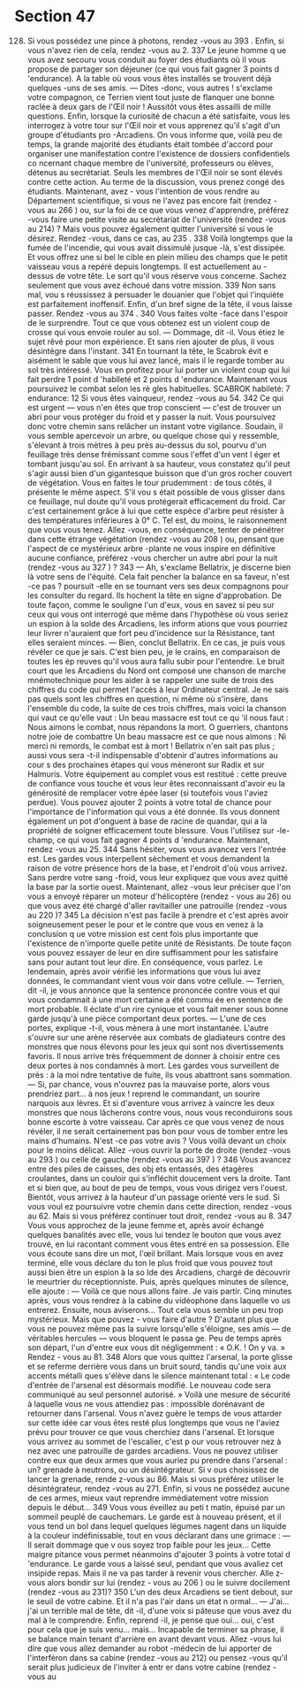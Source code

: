 # Section 47

128. Si vous possédez une pince à photons, rendez -vous au 393 .
Enfin, si vous n'avez rien de cela, rendez -vous au 2.
337
Le jeune homme q ue vous avez secouru vous conduit au foyer
des étudiants où il vous propose de partager son déjeuner (ce qui
vous fait gagner 3 points d 'endurance).  A la table où vous vous
êtes installés se trouvent déjà quelques -uns de ses amis.
— Dites -donc, vous autres  ! s'exclame votre compagnon, ce
Terrien vient tout juste de flanquer une bonne raclée à deux gars
de l'Œil noir ! Aussitôt vous êtes assailli de mille questions.
Enfin, lorsque la curiosité de chacun a été satisfaite, vous les
interrogez à votre tour sur l'Œil noir et vous apprenez qu'il s'agit
d'un groupe d'étudiants pro -Arcadiens. On vous informe que,
voilà peu de temps, la grande majorité des étudiants était tombée
d'accord pour organiser une manifestation contre l'existence de
dossiers confidentiels co ncernant chaque membre de l'université,
professeurs ou élèves, détenus au secrétariat. Seuls les membres
de l'Œil noir se sont élevés contre cette action. Au terme de la
discussion, vous prenez congé des étudiants. Maintenant, avez -
vous l'intention de vous  rendre au Département scientifique, si
vous ne l'avez pas encore fait (rendez -vous au 266 ) ou, sur la foi
de ce que vous venez d'apprendre, préférez -vous faire une petite
visite au secrétariat de l'université (rendez -vous au 214) ? Mais
vous pouvez également quitter l'université si vous le désirez.
Rendez -vous, dans ce cas, au 235 .
338
Voilà longtemps que la fumée de l'incendie, qui vous avait
dissimulé jusque -là, s'est dissipée. Et vous offrez une si bel le
cible en plein milieu des champs que le petit vaisseau vous a
repéré depuis longtemps. Il est actuellement au -dessus de votre
tête. Le sort qu'il vous réserve vous concerne. Sachez seulement
que vous avez échoué dans votre mission.
339
Non sans mal, vou s réussissez à persuader le douanier que l'objet
qui l'inquiète est parfaitement inoffensif. Enfin, d'un bref signe
de la tête, il vous laisse passer. Rendez -vous au 374 .
340
Vous faites volte -face dans l'espoir de le surprendre. Tout ce que
vous obtenez est un violent coup de crosse qui vous envoie rouler
au sol. — Dommage, dit -il. Vous étiez le sujet rêvé pour mon
expérience.
Et sans rien ajouter de plus, il vous désintègre dans l'instant.
341
En tournant la tête, le Scabrok évit e aisément le sable que vous
lui avez lancé, mais il le regarde tomber au sol très intéressé.
Vous en profitez pour lui porter un violent coup qui lui fait
perdre 1 point d 'hablleté  et 2 points d 'endurance.  Maintenant
vous poursuivez le combat selon les rè gles habituelles.
SCABROK  habileté:  7 endurance:  12 Si vous êtes vainqueur,
rendez -vous au 54.
342
Ce qui est urgent — vous n'en êtes que trop conscient — c'est de
trouver un abri pour vous protéger du froid et y passer la nuit.
Vous poursuivez donc votre chemin sans relâcher un instant
votre vigilance. Soudain, il vous semble apercevoir un arbre, ou
quelque chose qui y ressemble, s'élevant à trois mètres à peu près
au-dessus du sol, pourvu d'un feuillage très dense frémissant
comme sous l'effet d'un vent l éger et tombant jusqu'au sol. En
arrivant à sa hauteur, vous constatez qu'il peut s'agir aussi bien
d'un gigantesque buisson que d'un gros rocher couvert de
végétation. Vous en faites le tour prudemment : de tous côtés, il
présente le même aspect. S'il vou s était possible de vous glisser
dans ce feuillage, nul doute qu'il vous protégerait efficacement
du froid. Car c'est certainement grâce à lui que cette espèce
d'arbre peut résister à des températures inférieures à 0° C. Tel
est, du moins, le raisonnement que vous vous tenez. Allez -vous,
en conséquence, tenter de pénétrer dans cette étrange végétation
(rendez -vous au 208 ) ou, pensant que l'aspect de ce mystérieux
arbre -plante ne vous inspire en définitive aucune confiance,
préférez -vous chercher un autre abri pour la nuit (rendez -vous
au 327 ) ?
343
— Ah, s'exclame Bellatrix, je discerne bien là votre sens de
l'équité. Cela fait pencher la balance en sa faveur, n'est -ce pas ?
poursuit -elle en se tournant vers ses deux compagnons pour  les
consulter du regard.
Ils hochent la tête en signe d'approbation. De toute façon,
comme le souligne l'un d'eux, vous en savez si peu sur ceux qui
vous ont interrogé que même dans l'hypothèse où vous seriez un
espion à la solde des  Arcadiens, les inform ations que vous
pourriez leur livrer n'auraient que fort peu d'incidence sur la
Résistance, tant elles seraient minces. — Bien, conclut Bellatrix.
En ce cas, je puis vous révéler ce que je sais. C'est bien peu, je le
crains, en comparaison de toutes les ép reuves qu'il vous aura
fallu subir pour l'entendre. Le bruit court que les Arcadiens du
Nord ont composé une chanson de marche mnémotechnique
pour les aider à se rappeler une suite de trois des chiffres du code
qui permet l'accès à leur Ordinateur central.  Je ne sais pas quels
sont les chiffres en question, ni même où s'insère, dans
l'ensemble du code, la suite de ces trois chiffres, mais voici la
chanson qui vaut ce qu'elle vaut :
Un beau massacre est tout ce qu 'il nous faut :
Nous aimons le combat, nous répandons la mort.
O guerriers, chantons notre joie de combattre
Un beau massacre est ce que nous aimons :
Ni merci ni remords, le combat est à mort !
Bellatrix n'en sait pas plus ; aussi vous sera -t-il indispensable
d'obtenir d'autres informations au cour s des prochaines étapes
qui vous mèneront sur Radix et sur Halmuris. Votre équipement
au complet vous est restitué : cette preuve de confiance vous
touche et vous leur êtes reconnaissant d'avoir eu la générosité de
remplacer votre épée laser (si toutefois vous l'aviez perdue). Vous
pouvez ajouter 2 points à votre total de  chance  pour
l'importance de l'information qui vous a été donnée. Ils vous
donnent également un pot d'onguent à base de racine de
quandar, qui a la propriété de soigner efficacement toute
blessure. Vous l'utilisez sur -le-champ, ce qui vous fait gagner 4
points d 'endurance.  Maintenant, rendez -vous au 25.
344
Sans hésiter, vous vous avancez vers l'entrée est. Les gardes vous
interpellent sèchement et vous demandent la raison de votre
présence hors de la base, et l'endroit d'où vous arrivez. Sans
perdre votre sang -froid, vous leur expliquez que vous avez quitté
la base par la sortie ouest. Maintenant, allez -vous leur préciser
que l'on vous a envoyé réparer un moteur d'hélicoptère (rendez -
vous au  26) ou que vous avez été chargé d'aller ravitailler une
patrouille (rendez -vous au 220 )?
345
La décision n'est pas facile à prendre et c'est après avoir
soigneusement peser le pour et le contre que vous en venez à la
conclusion q ue votre mission est cent fois plus importante que
l'existence de n'importe quelle petite unité de Résistants. De
toute façon vous pouvez essayer de leur en dire suffisamment
pour les satisfaire sans pour autant tout leur dire. En
conséquence, vous parlez.  Le lendemain, après avoir vérifié les
informations que vous lui avez données, le commandant vient
vous voir dans votre cellule.
— Terrien, dit -il, je vous annonce que la sentence prononcée
contre vous et qui vous condamnait à une mort certaine a été
commu ée en sentence de mort probable.
Il éclate d'un rire cynique et vous fait mener sous bonne garde
jusqu'à une pièce comportant deux portes.
— L'une de ces portes, explique -t-il, vous mènera à une mort
instantanée. L'autre s'ouvre sur une arène réservée aux combats
de gladiateurs contre des monstres que nous élevons pour les
jeux qui sont nos divertissements favoris. Il nous arrive très
fréquemment de donner à choisir entre ces deux portes à nos
condamnés à mort.
Les gardes vous surveillent de près : à la moi ndre tentative de
fuite, ils vous abattront sans sommation.
— Si, par chance, vous n'ouvrez pas la mauvaise porte, alors vous
prendriez part... à nos jeux ! reprend le commandant, un sourire
narquois aux lèvres. Et si d'aventure vous arrivez à vaincre les
deux monstres que nous lâcherons contre vous, nous vous
reconduirons sous bonne escorte à votre vaisseau. Car après ce
que vous venez de nous révéler, il ne serait certainement pas bon
pour vous de tomber entre les mains d'humains. N'est -ce pas
votre avis ? Vous voilà devant un choix pour le moins délicat.
Allez -vous ouvrir la porte de droite (rendez -vous au 293 ) ou
celle de gauche (rendez -vous au 397 ) ?
346
Vous avancez entre des piles de caisses, des obj ets entassés, des
étagères croulantes, dans un couloir qui s'infléchit doucement
vers la droite. Tant et si bien que, au bout de peu de temps, vous
vous dirigez vers l'ouest. Bientôt, vous arrivez à la hauteur d'un
passage orienté vers le sud. Si vous voul ez poursuivre votre
chemin dans cette direction, rendez -vous au 62. Mais si vous
préférez continuer tout droit, rendez -vous au 8.
347
Vous vous approchez de la jeune femme et, après avoir échangé
quelques banalités avec elle, vous lui tendez le bouton que vous
avez trouvé, en lui racontant comment vous êtes entré en sa
possession. Elle vous écoute sans dire un mot, l'œil brillant. Mais
lorsque vous en avez terminé, elle vous déclare du ton le plus
froid que vous pouvez tout aussi bien être un espion à la so lde
des Arcadiens, chargé de découvrir le meurtrier du
réceptionniste. Puis, après quelques minutes de silence, elle
ajoute : — Voilà ce que nous allons faire. Je vais partir. Cinq
minutes après, vous vous rendrez à la cabine du vidéophone dans
laquelle vo us entrerez. Ensuite, nous aviserons...
Tout cela vous semble un peu trop mystérieux. Mais que pouvez -
vous faire d'autre ? D'autant plus que vous ne pouvez même pas
la suivre lorsqu'elle s'éloigne, ses amis — de véritables hercules —
vous bloquent le passa ge. Peu de temps après son départ, l'un
d'entre eux vous dit négligemment : « O.K. ! On y va. » Rendez -
vous au 81.
348
Alors que vous quittez l'arsenal, la porte glisse et se referme
derrière vous dans un bruit sourd, tandis qu'une voix aux accents
métalli ques s'élève dans le silence maintenant total : « Le code
d'entrée de l'arsenal est désormais modifié. Le nouveau code sera
communiqué au seul personnel autorisé. » Voilà une mesure de
sécurité à laquelle vous ne vous attendiez pas : impossible
dorénavant de retourner dans l'arsenal. Vous n'avez guère le
temps de vous attarder sur cette idée car vous êtes resté plus
longtemps que vous ne l'aviez prévu pour trouver ce que vous
cherchiez dans l'arsenal. Et lorsque vous arrivez au sommet de
l'escalier, c'est p our vous retrouver nez à nez avec une patrouille
de gardes arcadiens. Vous ne pouvez utiliser contre eux que deux
armes que vous auriez pu prendre dans l'arsenal : un? grenade à
neutrons, ou un désintégrateur. Si v ous choisissez de lancer la
grenade, rende z-vous au 86. Mais si vous préférez utiliser le
désintégrateur, rendez -vous au 271. Enfin, si vous ne possédez
aucune de ces armes, mieux vaut reprendre immédiatement
votre mission depuis le début...
349
Vous vous éveillez au peti t matin, épuisé par un sommeil peuplé
de cauchemars. Le garde est à nouveau présent, et il vous tend un
bol dans lequel quelques légumes nagent dans un liquide à la
couleur indéfinissable, tout en vous déclarant dans une grimace :
— Il serait dommage que v ous soyez  trop  faible pour les jeux...
Cette maigre pitance vous permet néanmoins d'ajouter 3 points à
votre total d 'endurance.  Le garde vous a laissé seul, pendant
que vous avaliez cet insipide repas. Mais il ne va pas tarder à
revenir vous chercher. Alle z-vous alors bondir sur lui (rendez -
vous au 206 ) ou le suivre docilement (rendez -vous au 231)?
350
L'un des deux Arcadiens se tient debout, sur le seuil de votre
cabine. Et il n'a pas l'air dans un état n ormal...
— J'ai... j'ai un terrible mal de tête, dit -il, d'une voix si pâteuse
que vous avez du mal à le comprendre. Enfin, reprend -il, je
pense que oui... oui, c'est pour cela que je suis venu... mais...
Incapable de terminer sa phrase, il se balance main tenant
d'arrière en avant devant vous. Allez -vous lui dire que vous allez
demander au robot -médecin de lui apporter de l'interféron dans
sa cabine (rendez -vous au 212) ou pensez -vous qu'il serait plus
judicieux de l'inviter à entr er dans votre cabine (rendez -vous au
